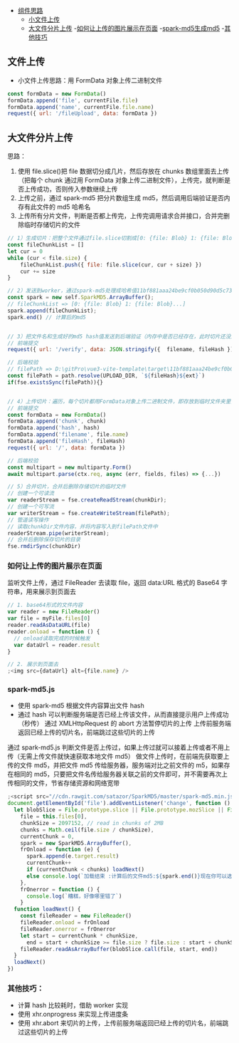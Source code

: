 - [组件思路]()
  - [小文件上传](##文件上传)
  - [大文件分片上传](##大文件分片上传)
    -[如何让上传的图片展示在页面](###如何让上传的图片展示在页面)
    -[spark-md5生成md5](###spark-md5.js)
    -[其他技巧](###其他技巧)

## 文件上传

- 小文件上传思路：用 FormData 对象上传二进制文件

```js
const formData = new FormData()
formData.append('file', currentFile.file)
formData.append('name', currentFile.file.name)
request({ url: '/fileUpload', data: formData })
```

## 大文件分片上传

思路：

1. 使用 file.slice()把 file 数据切分成几片，然后存放在 chunks 数组里面去上传（把每个 chunk 通过用 FormData 对象上传二进制文件），上传完，就判断是否上传成功，否则传入参数继续上传
2. 上传之前，通过 spark-md5 把分片数组生成 md5，然后调用后端验证是否内存有此文件的 md5 哈希名
3. 上传所有分片文件，判断是否都上传完，上传完调用请求合并接口，合并完删除临时存储切片的文件

```js
// 1）生成切片：把整个文件通过file.slice切割成[0: {file: Blob} 1: {file: Blob}...]
const fileChunkList = []
let cur = 0
while (cur < file.size) {
    fileChunkList.push({ file: file.slice(cur, cur + size) })
    cur += size
}

// 2）发送到worker，通过spark-md5处理成哈希值11bf881aaa24be9cf0b050d90d5c739
const spark = new self.SparkMD5.ArrayBuffer();
// fileChunkList => [0: {file: Blob} 1: {file: Blob}...]
spark.append(fileChunkList);
spark.end() // 计算后的md5


// 3）把文件名和生成好的md5 hash值发送到后端验证（内存中是否已经存在，此时切片还没上传上去）
// 前端提交
request({ url: '/verify', data: JSON.stringify({  filename, fileHash })})

// 后端校验
// filePath => D:\gitPro\vue3-vite-template\target\11bf881aaa24be9cf0b050d90d5c739.mp3   ext是后缀.mp3
const filePath = path.resolve(UPLOAD_DIR, `${fileHash}${ext}`)
if(fse.existsSync(filePath)){}


// 4）上传切片：遍历，每个切片都用FormData对象上传二进制文件，即存放到临时文件夹里，如果上传请求的个数等于切片总数，就请求合并切片
// 前端提交
const formData = new FormData()
formData.append('chunk', chunk)
formData.append('hash', hash)
formData.append('filename', file.name)
formData.append('fileHash', fileHash)
request({ url: '/', data: formData })

// 后端校验
const multipart = new multiparty.Form()
await multipart.parse(ctx.req, async (err, fields, files) => {...})

// 5）合并切片，合并后删除存储切片的临时文件
// 创建一个可读流
var readerStream = fse.createReadStream(chunkDir);
// 创建一个可写流
var writerStream = fse.createWriteStream(filePath);
// 管道读写操作
// 读取chunkDir文件内容，并将内容写入到filePath文件中
readerStream.pipe(writerStream);
// 合并后删除保存切片的目录
fse.rmdirSync(chunkDir)
```

### 如何让上传的图片展示在页面

监听文件上传，通过 FileReader 去读取 file，返回 data:URL 格式的 Base64 字符串，用来展示到页面去

```js
// 1. base64形式的文件内容
var reader = new FileReader()
var file = myFile.files[0]
reader.readAsDataURL(file)
reader.onload = function () {
  // onload读取完成的时候触发
  var dataUrl = reader.result
}

// 2. 展示到页面去
;<img src={dataUrl} alt={file.name} />
```

### spark-md5.js

- 使用 spark-md5 根据文件内容算出文件 hash
- 通过 hash 可以判断服务端是否已经上传该文件，从而直接提示用户上传成功（秒传）
  通过 XMLHttpRequest 的 abort 方法暂停切片的上传
  上传前服务端返回已经上传的切片名，前端跳过这些切片的上传

通过 spark-md5.js 判断文件是否上传过，如果上传过就可以接着上传或者不用上传（无需上传文件就快速获取本地文件 md5）
做文件上传时，在前端先获取要上传的文件 md5，并把文件 md5 传给服务器，服务端对比之前文件的 m5，如果存在相同的 md5，只要把文件名传给服务器关联之前的文件即可，并不需要再次上传相同的文件，节省存储资源和网络宽带

```js
;<script src="//cdn.rawgit.com/satazor/SparkMD5/master/spark-md5.min.js"></script>
document.getElementById('file').addEventListener('change', function () {
  let blobSlice = File.prototype.slice || File.prototype.mozSlice || File.prototype.webkitSlice,
    file = this.files[0],
    chunkSize = 2097152, // read in chunks of 2MB
    chunks = Math.ceil(file.size / chunkSize),
    currentChunk = 0,
    spark = new SparkMD5.ArrayBuffer(),
    frOnload = function (e) {
      spark.append(e.target.result)
      currentChunk++
      if (currentChunk < chunks) loadNext()
      else console.log(`加载结束 :计算后的文件md5:${spark.end()}现在你可以选择另外一个文件!`)
    },
    frOnerror = function () {
      console.log(`糟糕，好像哪里错了`)
    }
  function loadNext() {
    const fileReader = new FileReader()
    fileReader.onload = frOnload
    fileReader.onerror = frOnerror
    let start = currentChunk * chunkSize,
      end = start + chunkSize >= file.size ? file.size : start + chunkSize
    fileReader.readAsArrayBuffer(blobSlice.call(file, start, end))
  }
  loadNext()
})
```

### 其他技巧：

- 计算 hash 比较耗时，借助 worker 实现
- 使用 xhr.onprogress 来实现上传进度条
- 使用 xhr.abort 来切片的上传，上传前服务端返回已经上传的切片名，前端跳过这些切片的上传
